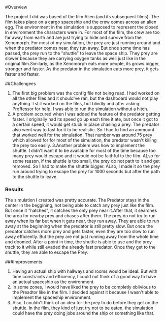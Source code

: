
#Overview

The project I did was based of the film Alien (and its subsequent films). The film takes place on a cargo spaceship and the crew comes across an alien egg. The environment in the simulation is supposed to represent the closed in environment the characters were in. For most of the film, the crew are too far away from earth and are just trying to hide and survive from the Xenomorph. For most of my simulation, the prey are just running around and when the predator comes near, they run away. But once some time has passed, the prey run to the "shuttle" to leave the space ship. They prey are slower because they are carrying oxygen tanks as well just like in the original film.Similarly, as the Xenomorph eats more people, its grows bigger, stronger and faster. As the predator in the simulation eats more prey, it gets faster and faster.

##Challengees

1. The first big problem was the config file not being read. I had worked on all the other files and it should've ran, but the dashboard would not play anything. I still worked on the files, but blindly and after asking Proffessor for help, I was able to run the simulation without a hitch.
2. A problem occured when I was added the feature of the predator getting faster. I originally had its speed go up each time it ate, but once it got to a certain speed, it would get stuck in place chasing a prey. The predator also went way to fast for it to be realistic. So I had to find an ammount that worked well for the simulation. That number was around 75 prey which allowed for for most of the simulation, the predator wasn't killing the prey too easily.
3.Another problem was how to implement the shuttle. I didn't want it to be available for most of the time because too many prey would escape and it would not be faithful to the film. ALso for some reason, if the shuttle is too small, the prey do not path to it and get removed. So I had to make the shuttle bigger. ALso, I made it so the prey run around trying to escape the prey for 1000 seconds but after the path to the shuttle to leave.

### Results

The simulation I created was pretty accurate. The Predator stays in the center in the beggining, not being able to catch any prey just like the film. But once it "hatches", it catches the only prey near it.After that, it searches the area for nearby prey and chases after them. The prey do not try to run away when its far but when it gets near, they run away. They are able to run away at the beginning when the predator is still pretty slow. But once the predator catches more prey and gets faster, even they are too slow to run away efficiently. But the prey are not just running away from the whole time and doomed. After a point in time, the shuttle is able to use and the prey track to it while still evaded the already fast predator. Once they get to the shuttle, they are able to escape the Prey.

###Improvements

1. Having an actual ship with hallways and rooms would be ideal. But with time constraints and efficiency, I could not think of a good way to have an actual spaceship as the environment. 
2. In some zones, I would have liked the prey to be completly oblivious to the Preadtor like in the film. I decided against it because I wasn't able to implement the spaceship environment.
3. Also, I couldn't think of an idea for the prey to do before they get on the shuttle. In the film, they kind of just try not to be eaten, the simulation could have the prey doing jobs around the ship or something like that.